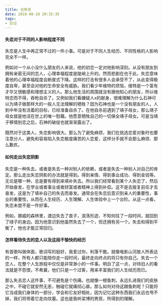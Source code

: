```yaml
---
title: 论失恋
date: 2018-08-28 20:35:35
tags:
- 日记
---
```


#### 失恋对于不同的人影响程度不同

失恋是人生中再正常不过的一件小事。可是对于不同人生经历、不同性格的人影响完全不一样。

例如对一个从小没什么朋友的人来说，他的初恋一定对他影响深刻。从没有朋友到拥有亲密无间的恋人，心理幸福程度是陡峭上升的。然而悲剧在也于此，失恋意味着他的心理幸福程度会断崖式下降。这样的打击有很多人会承受不了，从此变得极度自卑，甚至会对他的生命安全有威胁。我们看少年维特的烦恼，维特是一个富有才华又很敏感和理想主义的人。那么他生活的周围就没有跟他知心的朋友，所以维特恋而不得，吞枪自杀了。又例如我们看嫌疑人x的献身，很难理解为什么石神可以为靖子做那样大的一般人无法理解的牺牲？因为石神也是一个没有朋友的人，人到中年没有活着的目标，已经准备自杀了。在他自杀前遇到了靖子母女，那么靖子母女就是他活在世上的唯一慰藉。他愿意牺牲自己的一切保全靖子母女。可是当靖子移情别恋之后，石神的破绽也就渐渐露出了。

既然对于这类人，失恋影响很大。那么为了避免麻烦，我们在挑选恋爱对象时也要注意分人，避免和容易陷入失恋极度痛苦的人恋爱，这样分手就不会那么麻烦、那么歉疚。

#### 如何走出失恋阴影

失恋是一种失去，或者是失去一种对别人的依赖，或者是失去一种别人对自己的肯定。那么走出失恋阴影的办法就是得到。得到亲情、得到事业成功、得到金钱等。无论是哪一种，总是要有得到来填补失去。所以我们经常看到某个人失恋了，然后开始奋发，在学业或者事业或者财富或者精神上得到补偿。这不是去报复前任才去奋发，这是为了填补自己的失去而奋发。通常会在失恋后意识到亲人的重要性，事业的重要性，从而在人生经历、人生理解、人生体验中上一个台阶。从这一点看，失恋未尝不是一件好事。

例如，挪威的森林里，渡边失去了直子，浪荡形迹、不知何往了一段时间，就回到了绿子的身边。因为他意识到他虽然失去了一个，但还拥有另一个。失去和得到平衡了，他也才能正常回归。

#### 怎样看待失去的恋人以及这段不愉快的经历

有首歌叫做体面，歌词写的挺好，我爱过你，利落干脆。就像电影山河故人所表达的一样，所有人都只能陪你走一段时间，最终走向终点的将只有你自己。失去一个恋人，在整个人生旅程中仅仅是非常渺小的一件事。明白了这一点，对待旧人的看法就是不怨恨，不希冀，他们只是一个过客，用来丰富我们的人生经历而已。

那么失去恋人这件事，不可避免是个伤痛。也就像一根鱼刺，永远扎进我们的皮肤之中，不碰它就安然无恙，触碰它就痛彻心扉。那么如何对待这跟鱼刺呢？只能将它当成我们身体的一部分，学会和它友好相处，因为记忆这种东西我们永远也甩不掉，我们将带着它走向坟墓。这也是我听梁博的男孩，所得到的理解。
